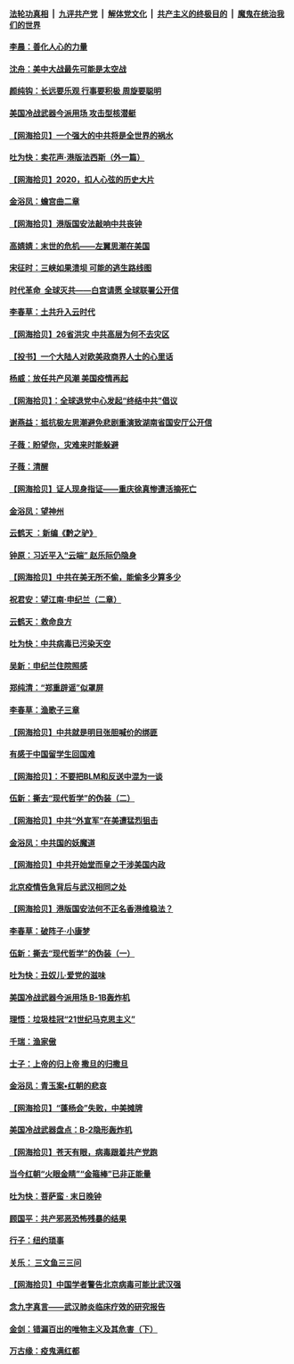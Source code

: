 ####  [法轮功真相](../../../../basic/blob/master/README.md?t=07041802) &nbsp;|&nbsp; [九评共产党](../../../../9ping.md/blob/master/README.md?t=07041802) &nbsp;|&nbsp; [解体党文化](../../../../jtdwh.md/blob/master/README.md?t=07041802)  &nbsp;|&nbsp; [共产主义的终极目的](../../../../gczydzjmd.md/blob/master/README.md?t=07041802) &nbsp;|&nbsp; [魔鬼在统治我们的世界](../../../../mgztzwmdsj.md/blob/master/README.md?t=07041802) 

#### [李晨：善化人心的力量](../pages/nsc993/n12232209.md?t=07041802) 

#### [沈舟：美中大战最先可能是太空战](../pages/nsc993/n12232144.md?t=07041802) 

#### [颜纯钩：长远要乐观 行事要积极 周旋要聪明](../pages/nsc993/n12231992.md?t=07041802) 

#### [美国冷战武器今派用场 攻击型核潜艇](../pages/nsc993/n12231191.md?t=07041802) 

#### [【网海拾贝】一个强大的中共将是全世界的祸水](../pages/nsc993/n12231562.md?t=07041802) 

#### [吐为快：卖花声‧港版法西斯（外一篇）](../pages/nsc993/n12229898.md?t=07041802) 

#### [【网海拾贝】2020，扣人心弦的历史大片](../pages/nsc993/n12229171.md?t=07041802) 

#### [金浴凤：蟾宫曲二章](../pages/nsc993/n12228984.md?t=07041802) 

#### [【网海拾贝】港版国安法敲响中共丧钟](../pages/nsc993/n12226956.md?t=07041802) 

#### [高婧婧：末世的危机——左翼思潮在美国](../pages/nsc993/n12226818.md?t=07041802) 

#### [宋征时：三峡如果溃坝 可能的逃生路线图](../pages/nsc993/n12226226.md?t=07041802) 

#### [时代革命  全球灭共——白宫请愿 全球联署公开信](../pages/nsc993/n12226179.md?t=07041802) 

#### [李春草：土共升入云时代](../pages/nsc993/n12223920.md?t=07041802) 

#### [【网海拾贝】26省洪灾 中共高层为何不去灾区](../pages/nsc993/n12223360.md?t=07041802) 

#### [【投书】一个大陆人对欧美政商界人士的心里话](../pages/nsc993/n12221489.md?t=07041802) 

#### [杨威：放任共产风潮 美国疫情再起](../pages/nsc993/n12220695.md?t=07041802) 

#### [【网海拾贝】：全球退党中心发起“终结中共”倡议](../pages/nsc993/n12220970.md?t=07041802) 

#### [谢燕益：抵抗极左思潮避免悲剧重演致湖南省国安厅公开信](../pages/nsc993/n12218887.md?t=07041802) 

#### [子薇：盼望你，灾难来时能躲避](../pages/nsc993/n12218425.md?t=07041802) 

#### [子薇：清醒](../pages/nsc993/n12218396.md?t=07041802) 

#### [【网海拾贝】证人现身指证——重庆徐真惨遭活摘死亡](../pages/nsc993/n12218278.md?t=07041802) 

#### [金浴凤：望神州](../pages/nsc993/n12218049.md?t=07041802) 

#### [云鹤天 ：新编《黔之驴》](../pages/nsc993/n12218038.md?t=07041802) 

#### [钟原：习近平入“云端” 赵乐际仍隐身](../pages/nsc993/n12217720.md?t=07041802) 

#### [【网海拾贝】中共在美无所不偷，能偷多少算多少](../pages/nsc993/n12216875.md?t=07041802) 

#### [祝君安：望江南·申纪兰（二章）](../pages/nsc993/n12216556.md?t=07041802) 

#### [云鹤天：救命良方](../pages/nsc993/n12216543.md?t=07041802) 

#### [吐为快：中共病毒已污染天空](../pages/nsc993/n12215786.md?t=07041802) 

#### [吴新：申纪兰住院照感](../pages/nsc993/n12215730.md?t=07041802) 

#### [郑纯清：“郑重辟谣”似罩屏](../pages/nsc993/n12215700.md?t=07041802) 

#### [李春草：渔歌子三章](../pages/nsc993/n12215653.md?t=07041802) 

#### [【网海拾贝】中共就是明目张胆喊价的绑匪](../pages/nsc993/n12215381.md?t=07041802) 

#### [有感于中国留学生回国难](../pages/nsc993/n12212960.md?t=07041802) 

#### [【网海拾贝】：不要把BLM和反送中混为一谈](../pages/nsc993/n12213076.md?t=07041802) 

#### [伍新：撕去“现代哲学”的伪装（二）](../pages/nsc993/n12211310.md?t=07041802) 

#### [【网海拾贝】中共“外宣军”在美遭猛烈狙击](../pages/nsc993/n12211190.md?t=07041802) 

#### [金浴凤：中共国的妖魔道](../pages/nsc993/n12208163.md?t=07041802) 

#### [【网海拾贝】中共开始堂而皇之干涉美国内政](../pages/nsc993/n12205646.md?t=07041802) 

#### [北京疫情告急背后与武汉相同之处](../pages/nsc993/n12201610.md?t=07041802) 

#### [【网海拾贝】港版国安法何不正名香港维稳法？](../pages/nsc993/n12203675.md?t=07041802) 

#### [李春草：破阵子·小康梦](../pages/nsc993/n12202996.md?t=07041802) 

#### [伍新：撕去“现代哲学”的伪装（一）](../pages/nsc993/n12202666.md?t=07041802) 

#### [吐为快：丑奴儿·爱党的滋味](../pages/nsc993/n12202630.md?t=07041802) 

#### [美国冷战武器今派用场 B-1B轰炸机](../pages/nsc993/n12202368.md?t=07041802) 

#### [理悟：垃圾桂冠“21世纪马克思主义”](../pages/nsc993/n12201220.md?t=07041802) 

#### [千瑞：渔家傲](../pages/nsc993/n12201174.md?t=07041802) 

#### [士子：上帝的归上帝 撒旦的归撒旦](../pages/nsc993/n12199902.md?t=07041802) 

#### [金浴凤：青玉案•红朝的悲哀](../pages/nsc993/n12199650.md?t=07041802) 

#### [【网海拾贝】“蓬杨会”失败，中美摊牌](../pages/nsc993/n12199598.md?t=07041802) 

#### [美国冷战武器盘点：B-2隐形轰炸机](../pages/nsc993/n12199226.md?t=07041802) 

#### [【网海拾贝】苍天有眼，病毒跟着共产党跑](../pages/nsc993/n12197648.md?t=07041802) 

#### [当今红朝“火眼金睛”“金箍棒”已非正能量](../pages/nsc993/n12196834.md?t=07041802) 

#### [吐为快：菩萨蛮 · 末日晚钟](../pages/nsc993/n12196689.md?t=07041802) 

#### [顾国平：共产邪恶恐怖残暴的结果](../pages/nsc993/n12195238.md?t=07041802) 

#### [行子：纽约琐事](../pages/nsc993/n12194752.md?t=07041802) 

#### [关乐： 三文鱼三三问](../pages/nsc993/n12194626.md?t=07041802) 

#### [【网海拾贝】中国学者警告北京病毒可能比武汉强](../pages/nsc993/n12193964.md?t=07041802) 

#### [念九字真言——武汉肺炎临床疗效的研究报告](../pages/nsc993/n12190804.md?t=07041802) 

#### [金剑：错漏百出的唯物主义及其危害（下）](../pages/nsc993/n12191909.md?t=07041802) 

#### [万古缘：疫鬼满红都](../pages/nsc993/n12191847.md?t=07041802) 

